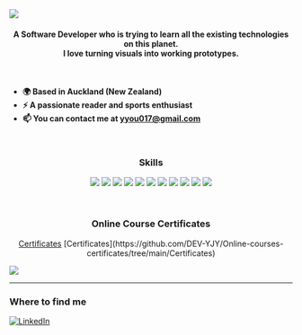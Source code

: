 <!-- ## <p align='center'><img src="https://media.giphy.com/media/hvRJCLFzcasrR4ia7z/giphy.gif" width="28px" height="28px"> Hi I am YJ </p> -->

<img align='center' src="https://capsule-render.vercel.app/api?type=waving&color=0:FFFDFA,100:946CEE&height=250&section=header&text=Welcome%To&fontSize=90&animation=fadeIn&fontAlignY=38&desc=YJ's%20GitHub%20Profile%👋&descAlignY=52&descAlign=62&fontColor=FFFDFA" />


<h4 align='center' font-size: 20px>
 A Software Developer who is trying to learn all the existing technologies on this planet. </br>
 I love turning visuals into working prototypes.
<h4>
</br>


* 🌍  Based in Auckland (New Zealand)
* ⚡  A passionate reader and sports enthusiast
* 📫  You can contact me at [yyou017@gmail.com](mailto:yyou017@gmail.com)
</br>


<h3 align="center">
 Skills
</h3>

<p align="center">
  <img src="https://img.shields.io/badge/-CSS3-007ACC?style=flat-square&logo=css3" />
  <img src="https://img.shields.io/badge/-JavaScript-F7DF1E?style=flat-square&logo=javascript&logoColor=000000" />
  <img src="https://img.shields.io/badge/-TypeScript-007ACC?style=flat-square&logo=typescript&logoColor=white" />
  <img src="https://img.shields.io/badge/-ReactJS-222222?style=flat-square&logo=react" />
  <img src="https://img.shields.io/badge/-Redux-764abc?style=flat-square&logo=redux" />
  <img src="https://img.shields.io/badge/NextJS-000000?style=flat-square&logo=nextdotjs&logoColor=white" />
  <img src="https://img.shields.io/badge/ExpressJS-3C873A?style=flat-square&logo=express&logoColor=white" />
  <img src="https://img.shields.io/badge/-Node.Js-339933?style=flat-square&logo=node.js&logoColor=white" />
  <img src="https://img.shields.io/badge/SQLite-07405E?style=flat-square&logo=sqlite&logoColor=white" />
  <img src="https://img.shields.io/badge/GraphQL-E10098?style=falt-square&logo=graphql&logoColor=white" />
  <img src="https://img.shields.io/badge/MongoDB-4EA94B?style=flat-square&logo=mongodb&logoColor=white" />
</p>
</br>


<h3 align="center">
 Online Course Certificates
</h3>

<p align="center">
 <a href="https://github.com/DEV-YJY/Online-courses-certificates/tree/main/Certificates">Certificates</a>
 [Certificates](https://github.com/DEV-YJY/Online-courses-certificates/tree/main/Certificates)
</p>

<img src = "https://github-readme-stats.vercel.app/api/top-langs/?username=DEV-YJY&layout=compact">

<hr>

<h3>Where to find me</h3>
<!-- <p><a href="https://github.com/DEVIt-Jay-You" target="_blank"><img alt="Github" src="https://img.shields.io/badge/GitHub-%2312100E.svg?&style=for-the-badge&logo=Github&logoColor=white" /></a> -->
 <a href="https://www.linkedin.com/in/yjyou/" target="_blank"><img alt="LinkedIn" src="https://img.shields.io/badge/linkedin-%230077B5.svg?&style=for-the-badge&logo=linkedin&logoColor=white" /></a>
</p>
